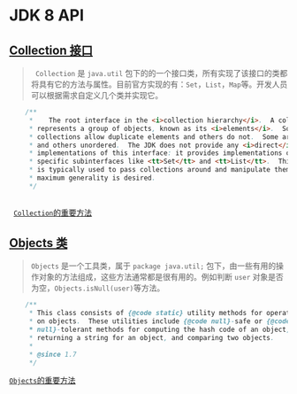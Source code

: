 # JDK 8 API

## [Collection 接口](jdk8/conllection.md)

>   `Collection` 是 `java.util` 包下的的一个接口类，所有实现了该接口的类都将具有它的方法与属性。目前官方实现的有：`Set`，`List`，`Map`等。开发人员可以根据需求自定义几个类并实现它。
  
``` java 
    /**
     *    The root interface in the <i>collection hierarchy</i>.  A collection
     * represents a group of objects, known as its <i>elements</i>.  Some
     * collections allow duplicate elements and others do not.  Some are ordered
     * and others unordered.  The JDK does not provide any <i>direct</i>
     * implementations of this interface: it provides implementations of more
     * specific subinterfaces like <tt>Set</tt> and <tt>List</tt>.  This interface
     * is typically used to pass collections around and manipulate them where
     * maximum generality is desired.
     */
 
 ```
   [`Collection`的重要方法](jdk8/conllection.md) 


## [Objects 类](jdk8/objects.md)

>	`Objects` 是一个工具类，属于 `package java.util;` 包下，由一些有用的操作对象的方法组成，这些方法通常都是很有用的。例如判断 `user` 对象是否为空，`Objects.isNull(user)`等方法。 

``` java
	/**
	 * This class consists of {@code static} utility methods for operating
	 * on objects.  These utilities include {@code null}-safe or {@code
	 * null}-tolerant methods for computing the hash code of an object,
	 * returning a string for an object, and comparing two objects.
	 *
	 * @since 1.7
	 */

```
[`Objects`的重要方法](jdk8/objects.md) 
